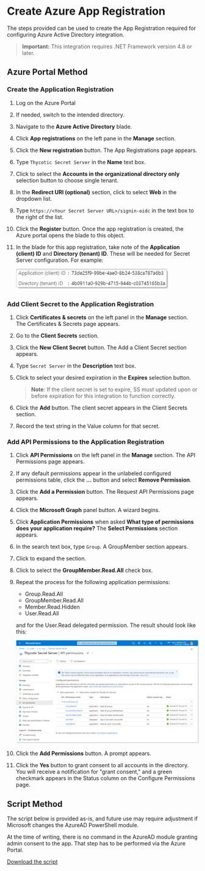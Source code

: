 [title]: # (Create an Azure App Registration)
[tags]: # (Azure, Azure Active Directory)
[priority]: # (1002)

# Create Azure App Registration

The steps provided can be used to create the App Registration required for configuring Azure Active Directory integration.


> **Important:** This integration requires .NET Framework version 4.8 or later.

## Azure Portal Method

### Create the Application Registration

1. Log on the Azure Portal

1. If needed, switch to the intended directory.

1. Navigate to the **Azure Active Directory** blade.

1. Click **App registrations** on the left pane in the **Manage** section.

1. Click the **New registration** button. The App Registrations page appears.

1. Type `Thycotic Secret Server` in the **Name** text box.

1. Click to select the **Accounts in the organizational directory only** selection button to choose single tenant.

1. In the **Redirect URI (optional)** section, click to select **Web** in the dropdown list.

1. Type `https://<Your Secret Server URL>/signin-oidc` in the text box to the right of the list.

1. Click the **Register** button. Once the app registration is created, the Azure portal opens the blade to this object.

1. In the blade for this app registration, take note of the **Application (client) ID** and **Directory (tenant) ID**. These will be needed for Secret Server configuration. For example:

   ![image-20210202112240332](images/image-20210202112240332.png)

### Add Client Secret to the Application Registration

1. Click **Certificates & secrets** on the left panel in the **Manage** section. The Certificates & Secrets page appears.

1. Go to the **Client Secrets** section.

1. Click the **New Client Secret** button. The Add a Client Secret section appears.

1. Type `Secret Server` in the **Description** text box.

1. Click to select your desired expiration in the **Expires** selection button.

   > **Note**: If the client secret is set to expire, SS must updated upon or before expiration for this integration to function correctly.

1. Click the **Add** button. The client secret appears in the Client Secrets section.

1. Record the text string in the Value column for that secret.

### Add API Permissions to the Application Registration

1. Click **API Permissions** on the left panel in the **Manage** section. The API Permissions page appears.

1. If any default permissions appear in the unlabeled configured permissions table, click the **…** button and select **Remove Permission**.

1. Click the **Add a Permission** button. The Request API Permissions page appears.

1. Click the **Microsoft Graph** panel button. A wizard begins.

1. Click **Application Permissions** when asked **What type of permissions does your application require?** The **Select Permissions** section appears.

1. In the search text box, type `Group`. A GroupMember section appears.

1. Click to expand the section.

1. Click to select the **GroupMember.Read.All** check box.

1. Repeat the process for the following application permissions:
   - Group.Read.All
   - GroupMember.Read.All
   - Member.Read.Hidden
   - User.Read.All
   
   and for the User.Read delegated permission. The result should look like this:

   ![image-20210226134538965](images/image-20210226134538965.png)
   
1. Click the **Add Permissions** button. A prompt appears.

1. Click the **Yes** button to grant consent to all accounts in the directory. You will receive a notification for "grant consent," and a green checkmark appears in the Status column on the Configure Permissions page.

## Script Method

The script below is provided as-is, and future use may require adjustment if Microsoft changes the AzureAD PowerShell module. 

At the time of writing, there is no command in the AzureAD module granting admin consent to the app. That step has to be performed via the Azure Portal.

[Download the script](./scripts/azuread_sample.ps1)
